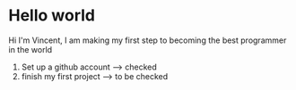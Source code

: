 # Hello world

Hi I'm Vincent, I am making my first step to becoming the best programmer in the world

1. Set up a github account --> checked
2. finish my first project --> to be checked
